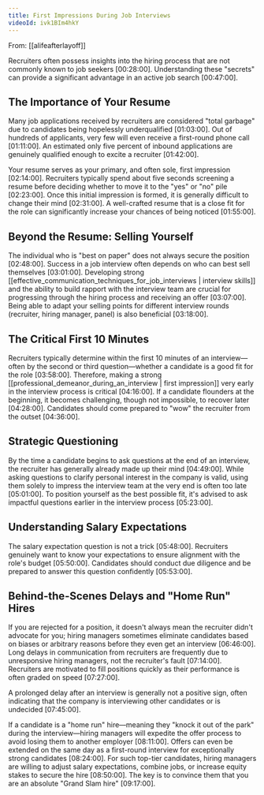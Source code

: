 ```yaml
---
title: First Impressions During Job Interviews
videoId: ivk1BIm4hkY
---
```


From: [[alifeafterlayoff]] <br/> 

Recruiters often possess insights into the hiring process that are not commonly known to job seekers <a class="yt-timestamp" data-t="00:28:00">[00:28:00]</a>. Understanding these "secrets" can provide a significant advantage in an active job search <a class="yt-timestamp" data-t="00:47:00">[00:47:00]</a>.

## The Importance of Your Resume
Many job applications received by recruiters are considered "total garbage" due to candidates being hopelessly underqualified <a class="yt-timestamp" data-t="01:03:00">[01:03:00]</a>. Out of hundreds of applicants, very few will even receive a first-round phone call <a class="yt-timestamp" data-t="01:11:00">[01:11:00]</a>. An estimated only five percent of inbound applications are genuinely qualified enough to excite a recruiter <a class="yt-timestamp" data-t="01:42:00">[01:42:00]</a>.

Your resume serves as your primary, and often sole, first impression <a class="yt-timestamp" data-t="02:14:00">[02:14:00]</a>. Recruiters typically spend about five seconds screening a resume before deciding whether to move it to the "yes" or "no" pile <a class="yt-timestamp" data-t="02:23:00">[02:23:00]</a>. Once this initial impression is formed, it is generally difficult to change their mind <a class="yt-timestamp" data-t="02:31:00">[02:31:00]</a>. A well-crafted resume that is a close fit for the role can significantly increase your chances of being noticed <a class="yt-timestamp" data-t="01:55:00">[01:55:00]</a>.

## Beyond the Resume: Selling Yourself
The individual who is "best on paper" does not always secure the position <a class="yt-timestamp" data-t="02:48:00">[02:48:00]</a>. Success in a job interview often depends on who can best sell themselves <a class="yt-timestamp" data-t="03:01:00">[03:01:00]</a>. Developing strong [[effective_communication_techniques_for_job_interviews | interview skills]] and the ability to build rapport with the interview team are crucial for progressing through the hiring process and receiving an offer <a class="yt-timestamp" data-t="03:07:00">[03:07:00]</a>. Being able to adapt your selling points for different interview rounds (recruiter, hiring manager, panel) is also beneficial <a class="yt-timestamp" data-t="03:18:00">[03:18:00]</a>.

## The Critical First 10 Minutes
Recruiters typically determine within the first 10 minutes of an interview—often by the second or third question—whether a candidate is a good fit for the role <a class="yt-timestamp" data-t="03:58:00">[03:58:00]</a>. Therefore, making a strong [[professional_demeanor_during_an_interview | first impression]] very early in the interview process is critical <a class="yt-timestamp" data-t="04:16:00">[04:16:00]</a>. If a candidate flounders at the beginning, it becomes challenging, though not impossible, to recover later <a class="yt-timestamp" data-t="04:28:00">[04:28:00]</a>. Candidates should come prepared to "wow" the recruiter from the outset <a class="yt-timestamp" data-t="04:36:00">[04:36:00]</a>.

## Strategic Questioning
By the time a candidate begins to ask questions at the end of an interview, the recruiter has generally already made up their mind <a class="yt-timestamp" data-t="04:49:00">[04:49:00]</a>. While asking questions to clarify personal interest in the company is valid, using them solely to impress the interview team at the very end is often too late <a class="yt-timestamp" data-t="05:01:00">[05:01:00]</a>. To position yourself as the best possible fit, it's advised to ask impactful questions earlier in the interview process <a class="yt-timestamp" data-t="05:23:00">[05:23:00]</a>.

## Understanding Salary Expectations
The salary expectation question is not a trick <a class="yt-timestamp" data-t="05:48:00">[05:48:00]</a>. Recruiters genuinely want to know your expectations to ensure alignment with the role's budget <a class="yt-timestamp" data-t="05:50:00">[05:50:00]</a>. Candidates should conduct due diligence and be prepared to answer this question confidently <a class="yt-timestamp" data-t="05:53:00">[05:53:00]</a>.

## Behind-the-Scenes Delays and "Home Run" Hires
If you are rejected for a position, it doesn't always mean the recruiter didn't advocate for you; hiring managers sometimes eliminate candidates based on biases or arbitrary reasons before they even get an interview <a class="yt-timestamp" data-t="06:46:00">[06:46:00]</a>. Long delays in communication from recruiters are frequently due to unresponsive hiring managers, not the recruiter's fault <a class="yt-timestamp" data-t="07:14:00">[07:14:00]</a>. Recruiters are motivated to fill positions quickly as their performance is often graded on speed <a class="yt-timestamp" data-t="07:27:00">[07:27:00]</a>.

A prolonged delay after an interview is generally not a positive sign, often indicating that the company is interviewing other candidates or is undecided <a class="yt-timestamp" data-t="07:45:00">[07:45:00]</a>.

If a candidate is a "home run" hire—meaning they "knock it out of the park" during the interview—hiring managers will expedite the offer process to avoid losing them to another employer <a class="yt-timestamp" data-t="08:11:00">[08:11:00]</a>. Offers can even be extended on the same day as a first-round interview for exceptionally strong candidates <a class="yt-timestamp" data-t="08:24:00">[08:24:00]</a>. For such top-tier candidates, hiring managers are willing to adjust salary expectations, combine jobs, or increase equity stakes to secure the hire <a class="yt-timestamp" data-t="08:50:00">[08:50:00]</a>. The key is to convince them that you are an absolute "Grand Slam hire" <a class="yt-timestamp" data-t="09:17:00">[09:17:00]</a>.